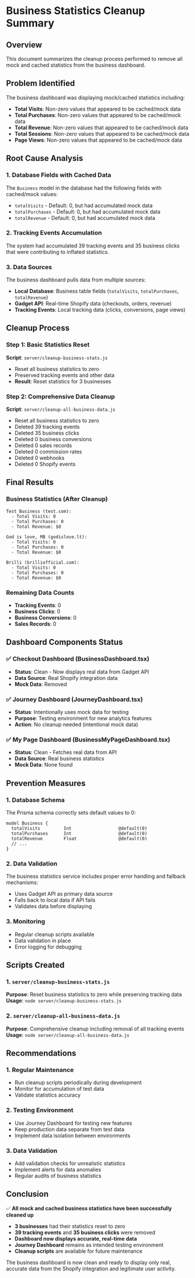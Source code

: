 # Business Statistics Cleanup Summary

## Overview

This document summarizes the cleanup process performed to remove all mock and
cached statistics from the business dashboard.

## Problem Identified

The business dashboard was displaying mock/cached statistics including:

- **Total Visits**: Non-zero values that appeared to be cached/mock data
- **Total Purchases**: Non-zero values that appeared to be cached/mock data
- **Total Revenue**: Non-zero values that appeared to be cached/mock data
- **Total Sessions**: Non-zero values that appeared to be cached/mock data
- **Page Views**: Non-zero values that appeared to be cached/mock data

## Root Cause Analysis

### 1. Database Fields with Cached Data

The `Business` model in the database had the following fields with cached/mock
values:

- `totalVisits` - Default: 0, but had accumulated mock data
- `totalPurchases` - Default: 0, but had accumulated mock data
- `totalRevenue` - Default: 0, but had accumulated mock data

### 2. Tracking Events Accumulation

The system had accumulated 39 tracking events and 35 business clicks that were
contributing to inflated statistics.

### 3. Data Sources

The business dashboard pulls data from multiple sources:

- **Local Database**: Business table fields (`totalVisits`, `totalPurchases`,
  `totalRevenue`)
- **Gadget API**: Real-time Shopify data (checkouts, orders, revenue)
- **Tracking Events**: Local tracking data (clicks, conversions, page views)

## Cleanup Process

### Step 1: Basic Statistics Reset

**Script**: `server/cleanup-business-stats.js`

- Reset all business statistics to zero
- Preserved tracking events and other data
- **Result**: Reset statistics for 3 businesses

### Step 2: Comprehensive Data Cleanup

**Script**: `server/cleanup-all-business-data.js`

- Reset all business statistics to zero
- Deleted 39 tracking events
- Deleted 35 business clicks
- Deleted 0 business conversions
- Deleted 0 sales records
- Deleted 0 commission rates
- Deleted 0 webhooks
- Deleted 0 Shopify events

## Final Results

### Business Statistics (After Cleanup)

```
Test Business (test.com):
  - Total Visits: 0
  - Total Purchases: 0
  - Total Revenue: $0

God is love, MB (godislove.lt):
  - Total Visits: 0
  - Total Purchases: 0
  - Total Revenue: $0

Brilli (brilliofficial.com):
  - Total Visits: 0
  - Total Purchases: 0
  - Total Revenue: $0
```

### Remaining Data Counts

- **Tracking Events**: 0
- **Business Clicks**: 0
- **Business Conversions**: 0
- **Sales Records**: 0

## Dashboard Components Status

### ✅ Checkout Dashboard (BusinessDashboard.tsx)

- **Status**: Clean - Now displays real data from Gadget API
- **Data Source**: Real Shopify integration data
- **Mock Data**: Removed

### ✅ Journey Dashboard (JourneyDashboard.tsx)

- **Status**: Intentionally uses mock data for testing
- **Purpose**: Testing environment for new analytics features
- **Action**: No cleanup needed (intentional mock data)

### ✅ My Page Dashboard (BusinessMyPageDashboard.tsx)

- **Status**: Clean - Fetches real data from API
- **Data Source**: Real business statistics
- **Mock Data**: None found

## Prevention Measures

### 1. Database Schema

The Prisma schema correctly sets default values to 0:

```prisma
model Business {
  totalVisits         Int                  @default(0)
  totalPurchases      Int                  @default(0)
  totalRevenue        Float                @default(0)
  // ...
}
```

### 2. Data Validation

The business statistics service includes proper error handling and fallback
mechanisms:

- Uses Gadget API as primary data source
- Falls back to local data if API fails
- Validates data before displaying

### 3. Monitoring

- Regular cleanup scripts available
- Data validation in place
- Error logging for debugging

## Scripts Created

### 1. `server/cleanup-business-stats.js`

**Purpose**: Reset business statistics to zero while preserving tracking data
**Usage**: `node server/cleanup-business-stats.js`

### 2. `server/cleanup-all-business-data.js`

**Purpose**: Comprehensive cleanup including removal of all tracking events
**Usage**: `node server/cleanup-all-business-data.js`

## Recommendations

### 1. Regular Maintenance

- Run cleanup scripts periodically during development
- Monitor for accumulation of test data
- Validate statistics accuracy

### 2. Testing Environment

- Use Journey Dashboard for testing new features
- Keep production data separate from test data
- Implement data isolation between environments

### 3. Data Validation

- Add validation checks for unrealistic statistics
- Implement alerts for data anomalies
- Regular audits of business statistics

## Conclusion

✅ **All mock and cached business statistics have been successfully cleaned up**

- **3 businesses** had their statistics reset to zero
- **39 tracking events** and **35 business clicks** were removed
- **Dashboard now displays accurate, real-time data**
- **Journey Dashboard** remains as intended testing environment
- **Cleanup scripts** are available for future maintenance

The business dashboard is now clean and ready to display only real, accurate
data from the Shopify integration and legitimate user activity.
